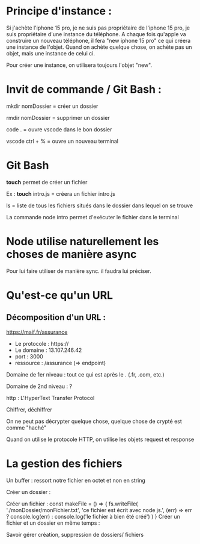 # Principe d'instance :

Si j'achète l'iphone 15 pro, je ne suis pas propriétaire de l'iphone 15 pro, je suis propriétaire d'une instance du téléphone.
A chaque fois qu'apple va construire un nouveau téléphone, il fera "new iphone 15 pro" ce qui créera une instance de l'objet.
Quand on achète quelque chose, on achète pas un objet, mais une instance de celui ci.

Pour créer une instance, on utilisera toujours l'objet "new".

# Invit de commande / Git Bash :
mkdir nomDossier = créer un dossier

rmdir nomDossier = supprimer un dossier

code . = ouvre vscode dans le bon dossier

vscode ctrl + % = ouvre un nouveau terminal

# Git Bash
**touch** permet de créer un fichier

Ex : **touch** intro.js = créera un fichier intro.js 

ls = liste de tous les fichiers situés dans le dossier dans lequel on se trouve

La commande node intro permet d'exécuter le fichier dans le terminal

# Node utilise naturellement les choses de manière async

Pour lui faire utiliser de manière sync. il faudra lui préciser.


# Qu'est-ce qu'un URL

## Décomposition d'un URL : 
https://maif.fr/assurance

- Le protocole : https://
- Le domaine : 13.107.246.42
- port : 3000
- ressource : /assurance (=> endpoint)

Domaine de 1er niveau : tout ce qui est après le . (.fr, .com, etc.)

Domaine de 2nd niveau : ?

http : L'HyperText Transfer Protocol

Chiffrer, déchiffrer

On ne peut pas décrypter quelque chose, quelque chose de crypté est comme "haché"

Quand on utilise le protocole HTTP, on utilise les objets request et response

# La gestion des fichiers

Un buffer : ressort notre fichier en octet et non en string

Créer un dossier : 

Créer un fichier :
 const makeFile = () => {
     fs.writeFile(
         './monDossier/monFichier.txt',
         'ce fichier est écrit avec node js.',
         (err) => err ? console.log(err) : console.log('le fichier à bien été créé')
     )
 }
Créer un fichier et un dossier en même temps : 

Savoir gérer création, suppression de dossiers/ fichiers